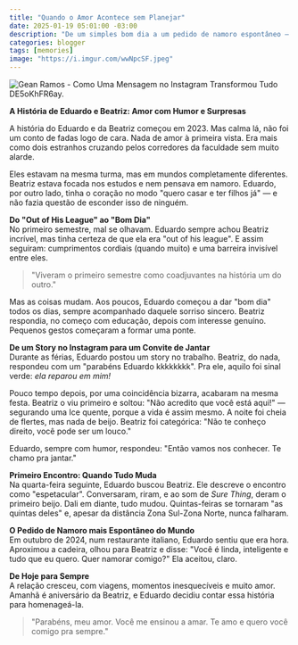 ```yaml
---
title: "Quando o Amor Acontece sem Planejar"
date: 2025-01-19 05:01:00 -03:00
description: "De um simples bom dia a um pedido de namoro espontâneo — a história de Beatriz e Eduardo é pura inspiração"
categories: blogger
tags: [memories]
image: "https://i.imgur.com/wwNpcSF.jpeg"
---
```


![Gean Ramos - Como Uma Mensagem no Instagram Transformou Tudo DE5oKhFR6ay.](https://i.imgur.com/wwNpcSF.jpeg)

**A História de Eduardo e Beatriz: Amor com Humor e Surpresas**

A história do Eduardo e da Beatriz começou em 2023. Mas calma lá, não foi um conto de fadas logo de cara. Nada de amor à primeira vista. Era mais como dois estranhos cruzando pelos corredores da faculdade sem muito alarde.

Eles estavam na mesma turma, mas em mundos completamente diferentes. Beatriz estava focada nos estudos e nem pensava em namoro. Eduardo, por outro lado, tinha o coração no modo "quero casar e ter filhos já" — e não fazia questão de esconder isso de ninguém.

**Do "Out of His League" ao "Bom Dia"**  
No primeiro semestre, mal se olhavam. Eduardo sempre achou Beatriz incrível, mas tinha certeza de que ela era "out of his league". E assim seguiram: cumprimentos cordiais (quando muito) e uma barreira invisível entre eles.

> "Viveram o primeiro semestre como coadjuvantes na história um do outro."

Mas as coisas mudam. Aos poucos, Eduardo começou a dar "bom dia" todos os dias, sempre acompanhado daquele sorriso sincero. Beatriz respondia, no começo com educação, depois com interesse genuíno. Pequenos gestos começaram a formar uma ponte.

**De um Story no Instagram para um Convite de Jantar**  
Durante as férias, Eduardo postou um story no trabalho. Beatriz, do nada, respondeu com um "parabéns Eduardo kkkkkkkk". Pra ele, aquilo foi sinal verde: *ela reparou em mim!*

Pouco tempo depois, por uma coincidência bizarra, acabaram na mesma festa. Beatriz o viu primeiro e soltou: "Não acredito que você está aqui!" — segurando uma Ice quente, porque a vida é assim mesmo. A noite foi cheia de flertes, mas nada de beijo. Beatriz foi categórica: "Não te conheço direito, você pode ser um louco."

Eduardo, sempre com humor, respondeu: "Então vamos nos conhecer. Te chamo pra jantar."

**Primeiro Encontro: Quando Tudo Muda**  
Na quarta-feira seguinte, Eduardo buscou Beatriz. Ele descreve o encontro como "espetacular". Conversaram, riram, e ao som de *Sure Thing*, deram o primeiro beijo. Dali em diante, tudo mudou. Quintas-feiras se tornaram "as quintas deles" e, apesar da distância Zona Sul-Zona Norte, nunca falharam.

**O Pedido de Namoro mais Espontâneo do Mundo**  
Em outubro de 2024, num restaurante italiano, Eduardo sentiu que era hora. Aproximou a cadeira, olhou para Beatriz e disse: "Você é linda, inteligente e tudo que eu quero. Quer namorar comigo?" Ela aceitou, claro.

**De Hoje para Sempre**  
A relação cresceu, com viagens, momentos inesquecíveis e muito amor. Amanhã é aniversário da Beatriz, e Eduardo decidiu contar essa história para homenageá-la. 

> "Parabéns, meu amor. Você me ensinou a amar. Te amo e quero você comigo pra sempre."
